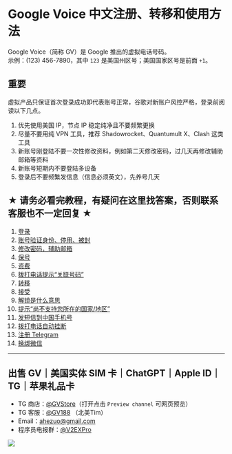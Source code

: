 # Google Voice 中文注册、转移和使用方法

Google Voice（简称 GV）是 Google 推出的虚拟电话号码。\
示例：‪(123) 456-7890‬，其中 `123` 是美国州区号；美国国家区号是前面 `+1`。

## 重要
虚拟产品只保证首次登录成功即代表账号正常，谷歌对新账户风控严格，登录前阅读以下几点。

1. 优先使用美国 IP，节点 IP 稳定纯净且不要频繁更换
2. 尽量不要用纯 VPN 工具，推荐 Shadowrocket、Quantumult X、Clash 这类工具
3. 新账号刚登陆不要一次性修改资料，例如第二天修改密码，过几天再修改辅助邮箱等资料
4. 新账号短期内不要登陆多设备
5. 登录后不要频繁发信息（信息必须英文），先养号几天

## ★ 请务必看完教程，有疑问在这里找答案，否则联系客服也不一定回复 ★

1. [登录](https://github.com/ssnhd/googlevoice/wiki/登录)
2. [账号验证身份、停用、被封](https://github.com/ssnhd/googlevoice/wiki/账号异常)
3. [修改密码，辅助邮箱](https://github.com/ssnhd/googlevoice/wiki/修改密码和辅助邮箱)
4. [保号](https://github.com/ssnhd/googlevoice/wiki/保号)
5. [资费](https://github.com/ssnhd/googlevoice/wiki/资费)
6. [拨打电话提示“关联号码”](https://github.com/ssnhd/googlevoice/wiki/拨打电话提示“关联号码”)
7. [转移](https://github.com/ssnhd/googlevoice/wiki/转移)
8. [接受](https://github.com/ssnhd/googlevoice/wiki/接受)
9. [解锁是什么意思](https://github.com/ssnhd/googlevoice/wiki/解锁是什么意思)
10. [提示“尚不支持您所在的国家/地区”](https://github.com/ssnhd/googlevoice/wiki/提示“尚不支持您所在的国家-地区”)
11. [发短信到中国手机号](https://github.com/ssnhd/googlevoice/wiki/发短信到中国手机号)
12. [拨打电话自动挂断](https://github.com/ssnhd/googlevoice/wiki/拨打电话自动挂断)
13. [注册 Telegram](https://github.com/ssnhd/googlevoice/wiki/注册-Telegram)
14. [换绑微信](https://github.com/ssnhd/googlevoice/wiki/换绑微信)

---

## 出售 GV｜美国实体 SIM 卡｜ChatGPT｜Apple ID｜TG｜苹果礼品卡

- TG 商店：[@GVStore](https://t.me/gvstore)（打开点击 `Preview channel` 可网页预览）
- TG 客服：[@GV188](https://t.me/GV188) （北美Tim）
- Email：<ahezuo@gmail.com> 
- 程序员电报群：[@V2EXPro](https://t.me/V2EXPro)

![](https://i.imgur.com/9ysVXCr.png)
